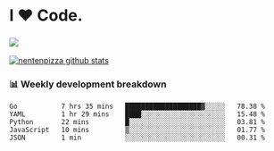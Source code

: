 # I ❤️ Code.

### ![](http://img.shields.io/badge/Go-language-blue?style=for-the-badge&logo=appveyor)
[![nentenpizza github stats](https://github-readme-stats.vercel.app/api?username=nentenpizza&count_private=true)](https://github.com/anuraghazra/github-readme-stats)

### 📊 Weekly development breakdown

<!--START_SECTION:waka-->
```text
Go           7 hrs 35 mins   ███████████████████▓░░░░░   78.38 % 
YAML         1 hr 29 mins    ████░░░░░░░░░░░░░░░░░░░░░   15.48 % 
Python       22 mins         █░░░░░░░░░░░░░░░░░░░░░░░░   03.81 % 
JavaScript   10 mins         ▒░░░░░░░░░░░░░░░░░░░░░░░░   01.77 % 
JSON         1 min           ░░░░░░░░░░░░░░░░░░░░░░░░░   00.31 % 
```
<!--END_SECTION:waka-->

